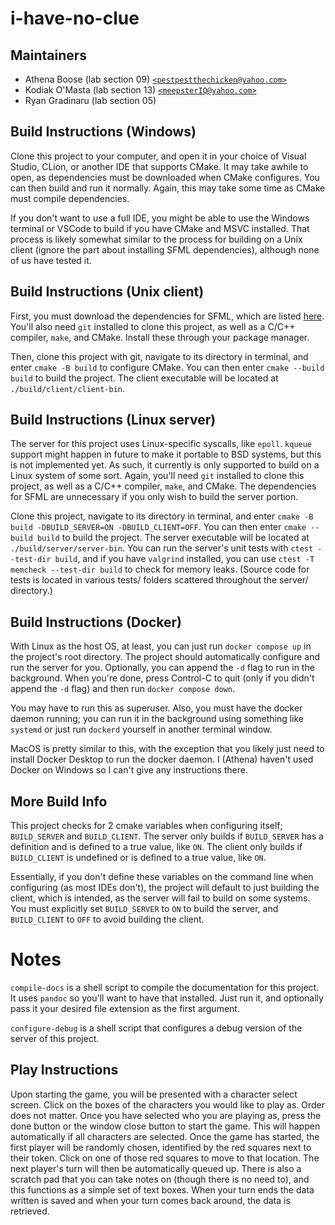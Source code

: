 # i-have-no-clue

## Maintainers

- Athena Boose (lab section 09) [`<pestpestthechicken@yahoo.com>`](mailto:pestpestthechicken@yahoo.com)
- Kodiak O'Masta (lab section 13) [`<meepsterIQ@yahoo.com>`](mailto:meepsterIQ@yahoo.com)
- Ryan Gradinaru (lab section 05)

## Build Instructions (Windows)

Clone this project to your computer, and open it in your choice of Visual Studio, CLion, or another IDE that supports CMake.
It may take awhile to open, as dependencies must be downloaded when CMake configures.
You can then build and run it normally.
Again, this may take some time as CMake must compile dependencies.

If you don't want to use a full IDE, you might be able to use the Windows terminal or VSCode to build if you have CMake and MSVC installed.
That process is likely somewhat similar to the process for building on a Unix client (ignore the part about installing SFML dependencies), although none of us have tested it.

## Build Instructions (Unix client)

First, you must download the dependencies for SFML, which are listed [here](https://github.com/SFML/cmake-sfml-project).
You'll also need `git` installed to clone this project, as well as a C/C++ compiler, `make`, and CMake.
Install these through your package manager.

Then, clone this project with git, navigate to its directory in terminal, and enter `cmake -B build` to configure CMake.
You can then enter `cmake --build build` to build the project.
The client executable will be located at `./build/client/client-bin`.

## Build Instructions (Linux server)

The server for this project uses Linux-specific syscalls, like `epoll`. 
`kqueue` support might happen in future to make it portable to BSD systems, but this is not implemented yet.
As such, it currently is only supported to build on a Linux system of some sort.
Again, you'll need `git` installed to clone this project, as well as a C/C++ compiler, `make`, and CMake.
The dependencies for SFML are unnecessary if you only wish to build the server portion.

Clone this project, navigate to its directory in terminal, and enter `cmake -B build -DBUILD_SERVER=ON -DBUILD_CLIENT=OFF`.
You can then enter `cmake --build build` to build the project.
The server executable will be located at `./build/server/server-bin`.
You can run the server's unit tests with `ctest --test-dir build`, and if you have `valgrind` installed, you can use `ctest -T memcheck --test-dir build` to check for memory leaks.
(Source code for tests is located in various tests/ folders scattered throughout the server/ directory.)

## Build Instructions (Docker)

With Linux as the host OS, at least, you can just run `docker compose up` in the project's root directory.
The project should automatically configure and run the server for you.
Optionally, you can append the `-d` flag to run in the background.
When you're done, press Control-C to quit (only if you didn't append the `-d` flag) and then run `docker compose down`.

You may have to run this as superuser.
Also, you must have the docker daemon running; you can run it in the background using something like `systemd` or just run `dockerd` yourself in another terminal window.

MacOS is pretty similar to this, with the exception that you likely just need to install Docker Desktop to run the docker daemon.
I (Athena) haven't used Docker on Windows so I can't give any instructions there.

## More Build Info

This project checks for 2 cmake variables when configuring itself; `BUILD_SERVER` and `BUILD_CLIENT`.
The server only builds if `BUILD_SERVER` has a definition and is defined to a true value, like `ON`.
The client only builds if `BUILD_CLIENT` is undefined or is defined to a true value, like `ON`.

Essentially, if you don't define these variables on the command line when configuring (as most IDEs don't), the project will default to just building the client, which is intended, as the server will fail to build on some systems. You must explicitly set `BUILD_SERVER` to `ON` to build the server, and `BUILD_CLIENT` to `OFF` to avoid building the client.

# Notes

`compile-docs` is a shell script to compile the documentation for this project.
It uses `pandoc` so you'll want to have that installed.
Just run it, and optionally pass it your desired file extension as the first argument.

`configure-debug` is a shell script that configures a debug version of the server of this project.

## Play Instructions

Upon starting the game, you will be presented with a character select screen. Click on the boxes of the characters you would like to play as. Order does not matter. Once you have selected who you are playing as, press the done button or the window close button to start the game. This will happen automatically if all characters are selected.
Once the game has started, the first player will be randomly chosen, identified by the red squares next to their token. Click on one of those red squares to move to that location. The next player's turn will then be automatically queued up.
There is also a scratch pad that you can take notes on (though there is no need to), and this functions as a simple set of text boxes. When your turn ends the data written is saved and when your turn comes back around, the data is retrieved.
